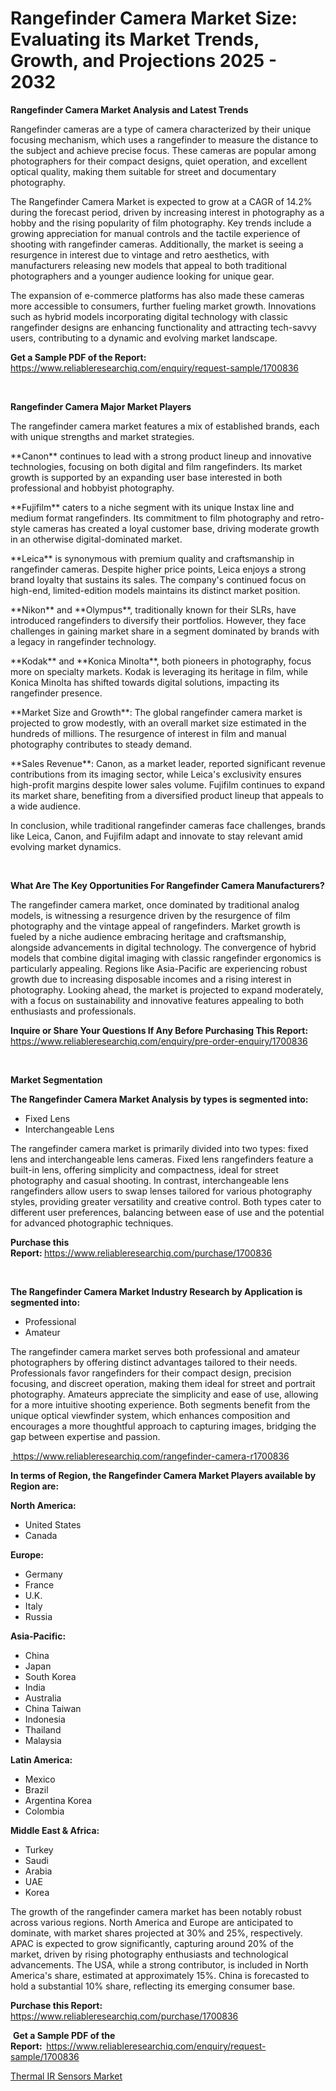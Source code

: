 <p><h1>Rangefinder Camera Market Size: Evaluating its Market Trends, Growth, and Projections 2025 - 2032</h1></p><p><strong>Rangefinder Camera Market Analysis and Latest Trends</strong></p>
<p><p>Rangefinder cameras are a type of camera characterized by their unique focusing mechanism, which uses a rangefinder to measure the distance to the subject and achieve precise focus. These cameras are popular among photographers for their compact designs, quiet operation, and excellent optical quality, making them suitable for street and documentary photography.</p><p>The Rangefinder Camera Market is expected to grow at a CAGR of 14.2% during the forecast period, driven by increasing interest in photography as a hobby and the rising popularity of film photography. Key trends include a growing appreciation for manual controls and the tactile experience of shooting with rangefinder cameras. Additionally, the market is seeing a resurgence in interest due to vintage and retro aesthetics, with manufacturers releasing new models that appeal to both traditional photographers and a younger audience looking for unique gear.</p><p>The expansion of e-commerce platforms has also made these cameras more accessible to consumers, further fueling market growth. Innovations such as hybrid models incorporating digital technology with classic rangefinder designs are enhancing functionality and attracting tech-savvy users, contributing to a dynamic and evolving market landscape.</p></p>
<p><strong>Get a Sample PDF of the Report:&nbsp;</strong> <a href="https://www.reliableresearchiq.com/enquiry/request-sample/1700836?utm_campaign=3136&utm_medium=2&utm_source=Github&utm_content=ia&utm_term=06042025&utm_id=rangefinder-camera">https://www.reliableresearchiq.com/enquiry/request-sample/1700836</a></p>
<p>&nbsp;</p>
<p><strong>Rangefinder Camera Major Market Players</strong></p>
<p><p>The rangefinder camera market features a mix of established brands, each with unique strengths and market strategies. </p><p>**Canon** continues to lead with a strong product lineup and innovative technologies, focusing on both digital and film rangefinders. Its market growth is supported by an expanding user base interested in both professional and hobbyist photography. </p><p>**Fujifilm** caters to a niche segment with its unique Instax line and medium format rangefinders. Its commitment to film photography and retro-style cameras has created a loyal customer base, driving moderate growth in an otherwise digital-dominated market.</p><p>**Leica** is synonymous with premium quality and craftsmanship in rangefinder cameras. Despite higher price points, Leica enjoys a strong brand loyalty that sustains its sales. The company's continued focus on high-end, limited-edition models maintains its distinct market position.</p><p>**Nikon** and **Olympus**, traditionally known for their SLRs, have introduced rangefinders to diversify their portfolios. However, they face challenges in gaining market share in a segment dominated by brands with a legacy in rangefinder technology.</p><p>**Kodak** and **Konica Minolta**, both pioneers in photography, focus more on specialty markets. Kodak is leveraging its heritage in film, while Konica Minolta has shifted towards digital solutions, impacting its rangefinder presence.</p><p>**Market Size and Growth**: The global rangefinder camera market is projected to grow modestly, with an overall market size estimated in the hundreds of millions. The resurgence of interest in film and manual photography contributes to steady demand.</p><p>**Sales Revenue**: Canon, as a market leader, reported significant revenue contributions from its imaging sector, while Leica's exclusivity ensures high-profit margins despite lower sales volume. Fujifilm continues to expand its market share, benefiting from a diversified product lineup that appeals to a wide audience.</p><p>In conclusion, while traditional rangefinder cameras face challenges, brands like Leica, Canon, and Fujifilm adapt and innovate to stay relevant amid evolving market dynamics.</p></p>
<p>&nbsp;</p>
<p><strong>What Are The Key Opportunities For Rangefinder Camera Manufacturers?</strong></p>
<p><p>The rangefinder camera market, once dominated by traditional analog models, is witnessing a resurgence driven by the resurgence of film photography and the vintage appeal of rangefinders. Market growth is fueled by a niche audience embracing heritage and craftsmanship, alongside advancements in digital technology. The convergence of hybrid models that combine digital imaging with classic rangefinder ergonomics is particularly appealing. Regions like Asia-Pacific are experiencing robust growth due to increasing disposable incomes and a rising interest in photography. Looking ahead, the market is projected to expand moderately, with a focus on sustainability and innovative features appealing to both enthusiasts and professionals.</p></p>
<p><strong>Inquire or Share Your Questions If Any Before Purchasing This Report:</strong> <a href="https://www.reliableresearchiq.com/enquiry/pre-order-enquiry/1700836?utm_campaign=3136&utm_medium=2&utm_source=Github&utm_content=ia&utm_term=06042025&utm_id=rangefinder-camera">https://www.reliableresearchiq.com/enquiry/pre-order-enquiry/1700836</a></p>
<p>&nbsp;</p>
<p><strong>Market Segmentation</strong></p>
<p><strong>The Rangefinder Camera Market Analysis by types is segmented into:</strong></p>
<p><ul><li>Fixed Lens</li><li>Interchangeable Lens</li></ul></p>
<p><p>The rangefinder camera market is primarily divided into two types: fixed lens and interchangeable lens cameras. Fixed lens rangefinders feature a built-in lens, offering simplicity and compactness, ideal for street photography and casual shooting. In contrast, interchangeable lens rangefinders allow users to swap lenses tailored for various photography styles, providing greater versatility and creative control. Both types cater to different user preferences, balancing between ease of use and the potential for advanced photographic techniques.</p></p>
<p><strong>Purchase this Report:&nbsp;</strong><a href="https://www.reliableresearchiq.com/purchase/1700836?utm_campaign=3136&utm_medium=2&utm_source=Github&utm_content=ia&utm_term=06042025&utm_id=rangefinder-camera">https://www.reliableresearchiq.com/purchase/1700836</a></p>
<p>&nbsp;</p>
<p><strong>The Rangefinder Camera Market Industry Research by Application is segmented into:</strong></p>
<p><ul><li>Professional</li><li>Amateur</li></ul></p>
<p><p>The rangefinder camera market serves both professional and amateur photographers by offering distinct advantages tailored to their needs. Professionals favor rangefinders for their compact design, precision focusing, and discreet operation, making them ideal for street and portrait photography. Amateurs appreciate the simplicity and ease of use, allowing for a more intuitive shooting experience. Both segments benefit from the unique optical viewfinder system, which enhances composition and encourages a more thoughtful approach to capturing images, bridging the gap between expertise and passion.</p></p>
<p><a href="https://www.reliableresearchiq.com/rangefinder-camera-r1700836?utm_campaign=3136&utm_medium=2&utm_source=Github&utm_content=ia&utm_term=06042025&utm_id=rangefinder-camera">&nbsp;https://www.reliableresearchiq.com/rangefinder-camera-r1700836</a></p>
<p><strong>In terms of Region, the Rangefinder Camera Market Players available by Region are:</strong></p>
<p>
    <p> <strong> North America: </strong>
        <ul>
            <li>United States</li>
            <li>Canada</li>
        </ul>
        </p> 
    <p> <strong> Europe: </strong>
        <ul>
            <li>Germany</li>
            <li>France</li>
            <li>U.K.</li>
            <li>Italy</li>
            <li>Russia</li>
        </ul>
        </p> 
    <p> <strong> Asia-Pacific: </strong>
        <ul>
            <li>China</li>
            <li>Japan</li>
            <li>South Korea</li>
            <li>India</li>
            <li>Australia</li>
            <li>China Taiwan</li>
            <li>Indonesia</li>
            <li>Thailand</li>
            <li>Malaysia</li>
        </ul>
        </p> 
    <p> <strong> Latin America: </strong>
        <ul>
            <li>Mexico</li>
            <li>Brazil</li>
            <li>Argentina Korea</li>
            <li>Colombia</li>
        </ul>
        </p> 
    <p> <strong> Middle East & Africa: </strong>
        <ul>
            <li>Turkey</li>
            <li>Saudi</li>
            <li>Arabia</li>
            <li>UAE</li>
            <li>Korea</li>
        </ul>
    </p>
    </p>
<p><p>The growth of the rangefinder camera market has been notably robust across various regions. North America and Europe are anticipated to dominate, with market shares projected at 30% and 25%, respectively. APAC is expected to grow significantly, capturing around 20% of the market, driven by rising photography enthusiasts and technological advancements. The USA, while a strong contributor, is included in North America's share, estimated at approximately 15%. China is forecasted to hold a substantial 10% share, reflecting its emerging consumer base.</p></p>
<p><strong>Purchase this Report: </strong><a href="https://www.reliableresearchiq.com/purchase/1700836?utm_campaign=3136&utm_medium=2&utm_source=Github&utm_content=ia&utm_term=06042025&utm_id=rangefinder-camera">https://www.reliableresearchiq.com/purchase/1700836</a></p>
<p>&nbsp;<strong>Get a Sample PDF of the Report:&nbsp;&nbsp;</strong><a href="https://www.reliableresearchiq.com/enquiry/request-sample/1700836?utm_campaign=3136&utm_medium=2&utm_source=Github&utm_content=ia&utm_term=06042025&utm_id=rangefinder-camera">https://www.reliableresearchiq.com/enquiry/request-sample/1700836</a></p>
<p><strong></strong></p>
<p><p><a href="https://github.com/shrebasokib/Market-Research-Report-List-1/blob/main/thermal-ir-sensors-market.md?utm_campaign=3136&utm_medium=2&utm_source=Github&utm_content=ia&utm_term=06042025&utm_id=rangefinder-camera">Thermal IR Sensors Market</a></p></p>
